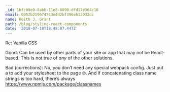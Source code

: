 ```yaml
---
_id: 1bfc09e0-8abb-11e8-8090-dfd17e364c18
email: 0952b219674743e4d2bf396eb12032dc
name: Keith J. Grant
path: /blog/styling-react-components
date: '2018-07-18T18:48:07.447Z'
---
```

Re: Vanilla CSS

Good:
Can be used by other parts of your site or app that may not be React-based. This is not true of *any* of the other solutions.

Bad (corrections):
No, you don’t need any special webpack config. Just put a <link> to add your stylesheet to the page 🙄.
And if concatenating class name strings is too hard, there’s always https://www.npmjs.com/package/classnames

